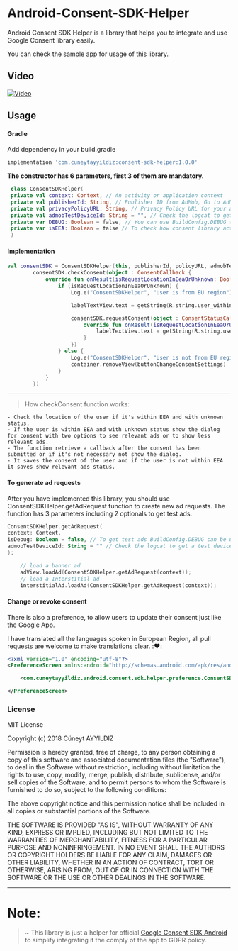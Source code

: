 # Android-Consent-SDK-Helper
Android Consent SDK Helper is a library that helps you to integrate and use Google Consent library easily.

You can check the sample app for usage of this library.

## Video
[![Video](https://i.ytimg.com/vi/OZaq1Ljqge8/hqdefault.jpg)](https://youtu.be/OZaq1Ljqge8 "Video")

## Usage

#### Gradle

Add dependency in your build.gradle

```groovy
implementation 'com.cuneytayyildiz:consent-sdk-helper:1.0.0'
```

<b>The constructor has 6 parameters, first 3 of them are mandatory.</b>
```kotlin
 class ConsentSDKHelper(
 private val context: Context, // An activity or application context
 private val publisherId: String, // Publisher ID from AdMob, Go to AdMob -> Left Menu -> Settings -> Under the Account information section
 private val privacyPolicyURL: String, // Privacy Policy URL for your app
 private val admobTestDeviceId: String = "", // Check the logcat to get a test device id 
 private var DEBUG: Boolean = false, // You can use BuildConfig.DEBUG to test consent dialog
 private var isEEA: Boolean = false // To check how consent library acts if user within EU region or not.
 )
```

#### Implementation
```kotlin
val consentSDK = ConsentSDKHelper(this, publisherId, policyURL, admobTestDeviceId, BuildConfig.DEBUG)
        consentSDK.checkConsent(object : ConsentCallback {
            override fun onResult(isRequestLocationInEeaOrUnknown: Boolean) {
                if (isRequestLocationInEeaOrUnknown) {
                    Log.e("ConsentSDKHelper", "User is from EU region")

                    labelTextView.text = getString(R.string.user_within_eea_text, getPersonalizedOrNotSuffix(ConsentSDKHelper.isUserLocationWithinEea(this@MainActivity)))

                    consentSDK.requestConsent(object : ConsentStatusCallback {
                        override fun onResult(isRequestLocationInEeaOrUnknown: Boolean, isConsentPersonalized: Boolean) {
                            labelTextView.text = getString(R.string.user_within_eea_text, getPersonalizedOrNotSuffix(isConsentPersonalized))
                        }
                    })
                } else {
                    Log.e("ConsentSDKHelper", "User is not from EU region")
                    container.removeView(buttonChangeConsentSettings)
                }
            }
        })

```
---
> How checkConsent function works:
```
- Check the location of the user if it's within EEA and with unknown status.
- If the user is within EEA and with unknown status show the dialog for consent with two options to see relevant ads or to show less relevant ads.
- The function retrieve a callback after the consent has been submitted or if it's not necessary not show the dialog.
- It saves the consent of the user and if the user is not within EEA it saves show relevant ads status.
```

#### To generate ad requests

After you have implemented this library, you should use ConsentSDKHelper.getAdRequest function to create new ad requests. 
The function has 3 parameters including 2 optionals to get test ads.
```kotlin
ConsentSDKHelper.getAdRequest(
context: Context, 
isDebug: Boolean = false, // To get test ads BuildConfig.DEBUG can be used.
admobTestDeviceId: String = "" // Check the logcat to get a test device id 
):
```
 
```kotlin
    // load a banner ad
    adView.loadAd(ConsentSDKHelper.getAdRequest(context));
    // load a Interstitial ad
    interstitialAd.loadAd(ConsentSDKHelper.getAdRequest(context));
```

#### Change or revoke consent
There is also a preference, to allow users to update their consent just like the Google App. 

I have translated all the languages spoken in European Region, all pull requests are welcome to make translations clear. ::heart::

```xml
<?xml version="1.0" encoding="utf-8"?>
<PreferenceScreen xmlns:android="http://schemas.android.com/apk/res/android">

    <com.cuneytayyildiz.android.consent.sdk.helper.preference.ConsentSDKHelperPreference android:key="preference_ad_choice" />

</PreferenceScreen>
```
 
### License
MIT License

Copyright (c) 2018 Cüneyt AYYILDIZ

Permission is hereby granted, free of charge, to any person obtaining a copy
of this software and associated documentation files (the "Software"), to deal
in the Software without restriction, including without limitation the rights
to use, copy, modify, merge, publish, distribute, sublicense, and/or sell
copies of the Software, and to permit persons to whom the Software is
furnished to do so, subject to the following conditions:

The above copyright notice and this permission notice shall be included in all
copies or substantial portions of the Software.

THE SOFTWARE IS PROVIDED "AS IS", WITHOUT WARRANTY OF ANY KIND, EXPRESS OR
IMPLIED, INCLUDING BUT NOT LIMITED TO THE WARRANTIES OF MERCHANTABILITY,
FITNESS FOR A PARTICULAR PURPOSE AND NONINFRINGEMENT. IN NO EVENT SHALL THE
AUTHORS OR COPYRIGHT HOLDERS BE LIABLE FOR ANY CLAIM, DAMAGES OR OTHER
LIABILITY, WHETHER IN AN ACTION OF CONTRACT, TORT OR OTHERWISE, ARISING FROM,
OUT OF OR IN CONNECTION WITH THE SOFTWARE OR THE USE OR OTHER DEALINGS IN THE
SOFTWARE.

---
# Note:
> ~ This library is just a helper for official [Google Consent SDK Android](https://github.com/googleads/googleads-consent-sdk-android) to simplify integrating it the comply of the app to GDPR policy.
